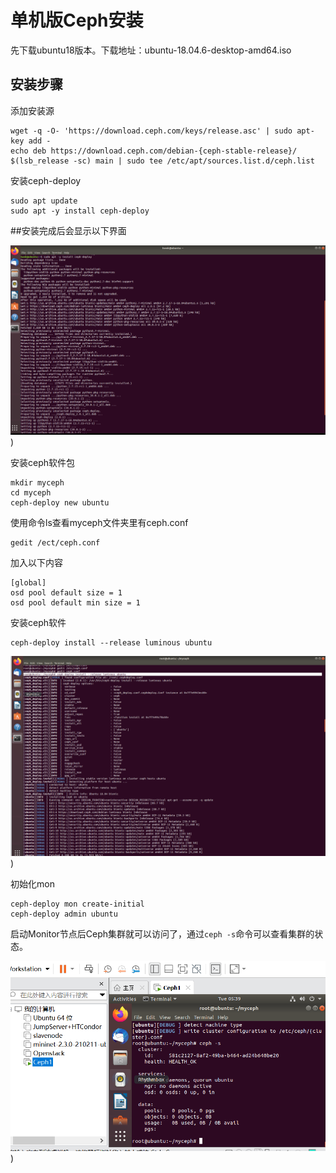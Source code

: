 # 单机版Ceph安装

先下载ubuntu18版本。下载地址：ubuntu-18.04.6-desktop-amd64.iso 

## 安装步骤

添加安装源

```
wget -q -O- 'https://download.ceph.com/keys/release.asc' | sudo apt-key add -
echo deb https://download.ceph.com/debian-{ceph-stable-release}/ $(lsb_release -sc) main | sudo tee /etc/apt/sources.list.d/ceph.list
```

安装ceph-deploy

```
sudo apt update
sudo apt -y install ceph-deploy
```

##安装完成后会显示以下界面

![](https://raw.githubusercontent.com/kwokCL/picture/main/gzl/image-20211123204110991.png))

安装ceph软件包

```
mkdir myceph
cd myceph
ceph-deploy new ubuntu
```

使用命令ls查看myceph文件夹里有ceph.conf

```
gedit /ect/ceph.conf
```

加入以下内容

```
[global]
osd pool default size = 1
osd pool default min size = 1
```

安装ceph软件

```
ceph-deploy install --release luminous ubuntu
```

![](https://raw.githubusercontent.com/kwokCL/picture/main/gzl/image-20211123214258167.png))

初始化mon

```
ceph-deploy mon create-initial
ceph-deploy admin ubuntu
```

启动Monitor节点后Ceph集群就可以访问了，通过`ceph -s`命令可以查看集群的状态。

![](https://raw.githubusercontent.com/kwokCL/picture/main/gzl/image-20211123213951313.png))